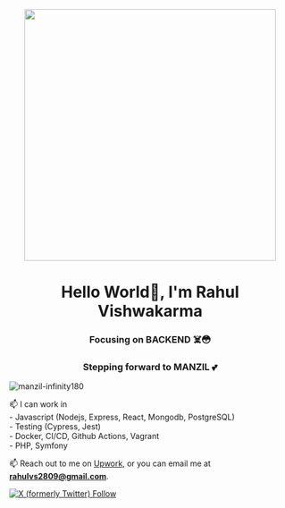 <div align="center" >
<img align="center" src="https://cdn.dribbble.com/users/1059583/screenshots/4171367/coding-freak.gif" width="450px" margin="50% 50%"> 
</div>


<h1 align="center">Hello World👋, I'm Rahul Vishwakarma </h1>
<h3 align="center">Focusing on BACKEND ☠️😳</h3>
<h3 align="center">Stepping forward to MANZIL 💕</h3>


 <p align="left"> <img src="https://komarev.com/ghpvc/?username=manzil-infinity180&label=Profile%20views&color=0e75b6&style=flat" alt="manzil-infinity180" /> </p> 
 📫 I can work in <br>
         - Javascript (Nodejs, Express, React, Mongodb, PostgreSQL)<br>
         - Testing (Cypress, Jest)<br>
         - Docker, CI/CD, Github Actions, Vagrant<br>
         - PHP, Symfony <br />

 📫 Reach out to me on [Upwork](https://www.upwork.com/freelancers/~01fd0b90efc5c5da94), or you can email me at **rahulvs2809@gmail.com**. 

  <p></p>
 <a href="https://twitter.com/manzil_rahul">
 <img alt="X (formerly Twitter) Follow" src="https://img.shields.io/twitter/follow/manzil_rahul?style=for-the-badge&logo=twitter">



